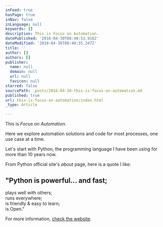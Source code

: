 ```yaml
---
inFeed: true
hasPage: true
inNav: false
inLanguage: null
keywords: []
description: This is Focus on Automation.
datePublished: '2016-04-30T08:40:53.916Z'
dateModified: '2016-04-30T08:40:35.347Z'
title: ''
author: []
authors: []
publisher:
  name: null
  domain: null
  url: null
  favicon: null
starred: false
sourcePath: _posts/2016-04-30-this-is-focus-on-automation.md
published: true
url: this-is-focus-on-automation/index.html
_type: Article

---
```

This is _Focus on Automation_.

Here we explore automation solutions and code for most processes, one use case at a time.

Let's start with Python, the programming language I have been using for more than 10 years now.

From Python official site's _about_ page, here is a quote I like:

## "Python is powerful... and fast;   
plays well with others;   
runs everywhere;   
is friendly & easy to learn;   
is Open."

For more information, [check the website][0].



[0]: https://www.python.org/